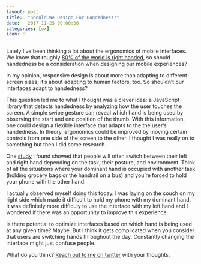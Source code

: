```yaml
---
layout: post
title:  "Should We Design For Handedness?"
date:   2017-11-25 00:00:00
categories: [ux]
icon: 🔥
---
```


Lately I’ve been thinking a lot about the ergonomics of mobile interfaces. We know that roughly [80% of the world is right handed](https://www.scientificamerican.com/article/why-are-more-people-right/), so should handedness be a consideration when designing our mobile experiences?

In my opinion, responsive design is about more than adapting to different screen sizes; it’s about adapting to human factors, too. So shouldn’t our interfaces adapt to handedness?

This question led me to what I thought was a clever idea: a JavaScript library that detects handedness by analyzing how the user touches the screen. A simple swipe gesture can reveal which hand is being used by observing the start and end position of the thumb. With this information, one could design a flexible interface that adapts to the the user’s handedness. In theory, ergonomics could be improved by moving certain controls from one side of the screen to the other. I thought I was really on to something but then I did some research.

One [study](http://www.uxmatters.com/mt/archives/2013/02/how-do-users-really-hold-mobile-devices.php) I found showed that people will often switch between their left and right hand depending on the task, their posture, and environment. Think of all the situations where your dominant hand is occupied with another task (holding grocery bags or the handrail on a bus) and you’re forced to hold your phone with the other hand.

I actually observed myself doing this today. I was laying on the couch on my right side which made it difficult to hold my phone with my dominant hand. It was definitely more difficuly to use the interface with my left hand and I wondered if there was an opportunity to improve this experience.

Is there potential to optimize interfaces based on which hand is being used at any given time? Maybe. But I think it gets complicated when you consider that users are switching hands throughout the day. Constantly changing the interface might just confuse people.

What do you think? <a href="http://twitter.com/peterhry">Reach out to me on twitter</a> with your thoughts.

